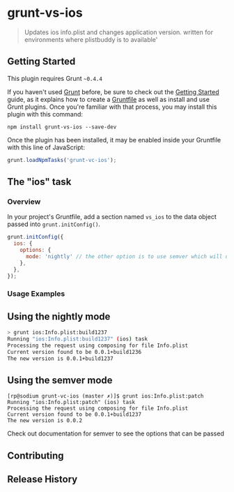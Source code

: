 # grunt-vs-ios

> Updates ios info.plist and changes application version. written for environments where plistbuddy is to available'

## Getting Started
This plugin requires Grunt `~0.4.4`

If you haven't used [Grunt](http://gruntjs.com/) before, be sure to check out the [Getting Started](http://gruntjs.com/getting-started) guide, as it explains how to create a [Gruntfile](http://gruntjs.com/sample-gruntfile) as well as install and use Grunt plugins. Once you're familiar with that process, you may install this plugin with this command:

```shell
npm install grunt-vs-ios --save-dev
```

Once the plugin has been installed, it may be enabled inside your Gruntfile with this line of JavaScript:

```js
grunt.loadNpmTasks('grunt-vc-ios');
```

## The "ios" task

### Overview
In your project's Gruntfile, add a section named `vs_ios` to the data object passed into `grunt.initConfig()`.

```js
grunt.initConfig({
  ios: {
    options: {
      mode: 'nightly' // the other option is to use semver which will update the version using semver
    },
  },
});
```
### Usage Examples
## Using the nightly mode

```bash
> grunt ios:Info.plist:build1237
Running "ios:Info.plist:build1237" (ios) task
Processing the request using composing for file Info.plist
Current version found to be 0.0.1+build1236
The new version is 0.0.1+build1237
```
## Using the semver mode
```
[rp@sodium grunt-vc-ios (master ✗)]$ grunt ios:Info.plist:patch
Running "ios:Info.plist:patch" (ios) task
Processing the request using composing for file Info.plist
Current version found to be 0.0.1+build1237
The new version is 0.0.2
```

Check out documentation for semver  to see the options that can be passed

## Contributing

## Release History
